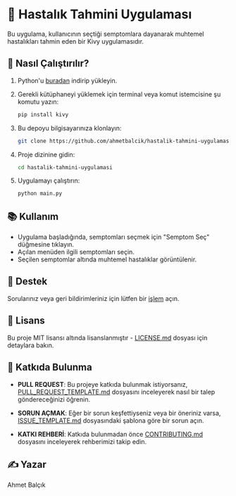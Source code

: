 # 🤒 Hastalık Tahmini Uygulaması

Bu uygulama, kullanıcının seçtiği semptomlara dayanarak muhtemel hastalıkları tahmin eden bir Kivy uygulamasıdır.

## 🚀 Nasıl Çalıştırılır?

1. Python'u [buradan](https://www.python.org/downloads/) indirip yükleyin.
2. Gerekli kütüphaneyi yüklemek için terminal veya komut istemcisine şu komutu yazın:

    ```bash
    pip install kivy
    ```

3. Bu depoyu bilgisayarınıza klonlayın:

    ```bash
    git clone https://github.com/ahmetbalcik/hastalik-tahmini-uygulamasi.git
    ```

4. Proje dizinine gidin:

    ```bash
    cd hastalik-tahmini-uygulamasi
    ```

5. Uygulamayı çalıştırın:

    ```bash
    python main.py
    ```

## 📚 Kullanım

- Uygulama başladığında, semptomları seçmek için "Semptom Seç" düğmesine tıklayın.
- Açılan menüden ilgili semptomları seçin.
- Seçilen semptomlar altında muhtemel hastalıklar görüntülenir.

## 🤔 Destek

Sorularınız veya geri bildirimleriniz için lütfen bir [işlem](https://github.com/ahmetbalcik/hastalik-tahmini-uygulamasi/issues) açın.

## 📜 Lisans

Bu proje MIT lisansı altında lisanslanmıştır - [LICENSE.md](LICENSE.md) dosyası için detaylara bakın.

## 🔄 Katkıda Bulunma

- **PULL REQUEST**: Bu projeye katkıda bulunmak istiyorsanız, [PULL_REQUEST_TEMPLATE.md](PULL_REQUEST_TEMPLATE.md) dosyasını inceleyerek nasıl bir talep göndereceğinizi öğrenin.
  
- **SORUN AÇMAK**: Eğer bir sorun keşfettiyseniz veya bir öneriniz varsa, [ISSUE_TEMPLATE.md](ISSUE_TEMPLATE.md) dosyasındaki şablona göre bir sorun açın.

- **KATKI REHBERİ**: Katkıda bulunmadan önce [CONTRIBUTING.md](CONTRIBUTING.md) dosyasını inceleyerek rehberimizi takip edin.

## ✍️ Yazar

Ahmet Balçık
